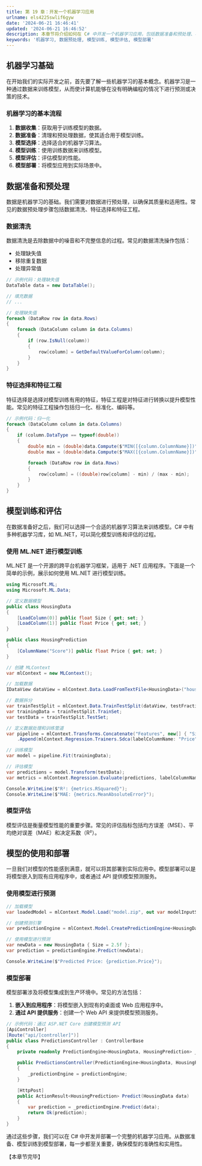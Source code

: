 ```yaml
---
title: 第 19 章：开发一个机器学习应用
urlname: els4225swlif6gyw
date: '2024-06-21 16:46:41'
updated: '2024-06-21 16:46:52'
description: 本章节将介绍如何在 C# 中开发一个机器学习应用，包括数据准备和预处理、模型训练和评估，以及模型的使用和部署。
keywords: '机器学习, 数据预处理, 模型训练, 模型评估, 模型部署'
---
```

## 机器学习基础

在开始我们的实际开发之前，首先要了解一些机器学习的基本概念。机器学习是一种通过数据来训练模型，从而使计算机能够在没有明确编程的情况下进行预测或决策的技术。

### 机器学习的基本流程

1. **数据收集**：获取用于训练模型的数据。
2. **数据准备**：清理和预处理数据，使其适合用于模型训练。
3. **模型选择**：选择适合的机器学习算法。
4. **模型训练**：使用训练数据来训练模型。
5. **模型评估**：评估模型的性能。
6. **模型部署**：将模型应用到实际场景中。

## 数据准备和预处理

数据是机器学习的基础。我们需要对数据进行预处理，以确保其质量和适用性。常见的数据预处理步骤包括数据清洗、特征选择和特征工程。

### 数据清洗

数据清洗是去除数据中的噪音和不完整信息的过程。常见的数据清洗操作包括：

- 处理缺失值
- 移除重复数据
- 处理异常值

```csharp
// 示例代码：处理缺失值
DataTable data = new DataTable();

// 填充数据
// ...

// 处理缺失值
foreach (DataRow row in data.Rows)
{
    foreach (DataColumn column in data.Columns)
    {
        if (row.IsNull(column))
        {
            row[column] = GetDefaultValueForColumn(column);
        }
    }
}
```

### 特征选择和特征工程

特征选择是选择对模型训练有用的特征，特征工程是对特征进行转换以提升模型性能。常见的特征工程操作包括归一化、标准化、编码等。

```csharp
// 示例代码：归一化
foreach (DataColumn column in data.Columns)
{
    if (column.DataType == typeof(double))
    {
        double min = (double)data.Compute($"MIN([{column.ColumnName}])", string.Empty);
        double max = (double)data.Compute($"MAX([{column.ColumnName}])", string.Empty);

        foreach (DataRow row in data.Rows)
        {
            row[column] = ((double)row[column] - min) / (max - min);
        }
    }
}
```

## 模型训练和评估

在数据准备好之后，我们可以选择一个合适的机器学习算法来训练模型。C# 中有多种机器学习库，如 ML.NET，可以简化模型训练和评估的过程。

### 使用 ML.NET 进行模型训练

ML.NET 是一个开源的跨平台机器学习框架，适用于 .NET 应用程序。下面是一个简单的示例，展示如何使用 ML.NET 进行模型训练。

```csharp
using Microsoft.ML;
using Microsoft.ML.Data;

// 定义数据模型
public class HousingData
{
    [LoadColumn(0)] public float Size { get; set; }
    [LoadColumn(1)] public float Price { get; set; }
}

public class HousingPrediction
{
    [ColumnName("Score")] public float Price { get; set; }
}

// 创建 MLContext
var mlContext = new MLContext();

// 加载数据
IDataView dataView = mlContext.Data.LoadFromTextFile<HousingData>("housing.csv", separatorChar: ',', hasHeader: true);

// 数据拆分
var trainTestSplit = mlContext.Data.TrainTestSplit(dataView, testFraction: 0.2);
var trainingData = trainTestSplit.TrainSet;
var testData = trainTestSplit.TestSet;

// 定义数据处理和训练管道
var pipeline = mlContext.Transforms.Concatenate("Features", new[] { "Size" })
    .Append(mlContext.Regression.Trainers.Sdca(labelColumnName: "Price", maximumNumberOfIterations: 100));

// 训练模型
var model = pipeline.Fit(trainingData);

// 评估模型
var predictions = model.Transform(testData);
var metrics = mlContext.Regression.Evaluate(predictions, labelColumnName: "Price");

Console.WriteLine($"R²: {metrics.RSquared}");
Console.WriteLine($"MAE: {metrics.MeanAbsoluteError}");
```

### 模型评估

模型评估是衡量模型性能的重要步骤。常见的评估指标包括均方误差（MSE）、平均绝对误差（MAE）和决定系数（R²）。


## 模型的使用和部署

一旦我们对模型的性能感到满意，就可以将其部署到实际应用中。模型部署可以是将模型嵌入到现有应用程序中，或者通过 API 提供模型预测服务。

### 使用模型进行预测

```csharp
// 加载模型
var loadedModel = mlContext.Model.Load("model.zip", out var modelInputSchema);

// 创建预测引擎
var predictionEngine = mlContext.Model.CreatePredictionEngine<HousingData, HousingPrediction>(loadedModel);

// 使用模型进行预测
var newData = new HousingData { Size = 2.5f };
var prediction = predictionEngine.Predict(newData);

Console.WriteLine($"Predicted Price: {prediction.Price}");
```

### 模型部署

模型部署涉及将模型集成到生产环境中。常见的方法包括：

1. **嵌入到应用程序**：将模型嵌入到现有的桌面或 Web 应用程序中。
2. **通过 API 提供服务**：创建一个 Web API 来提供模型预测服务。

```csharp
// 示例代码：通过 ASP.NET Core 创建模型预测 API
[ApiController]
[Route("api/[controller]")]
public class PredictionsController : ControllerBase
{
    private readonly PredictionEngine<HousingData, HousingPrediction> _predictionEngine;

    public PredictionsController(PredictionEngine<HousingData, HousingPrediction> predictionEngine)
    {
        _predictionEngine = predictionEngine;
    }

    [HttpPost]
    public ActionResult<HousingPrediction> Predict(HousingData data)
    {
        var prediction = _predictionEngine.Predict(data);
        return Ok(prediction);
    }
}
```

通过这些步骤，我们可以在 C# 中开发并部署一个完整的机器学习应用。从数据准备、模型训练到模型部署，每一步都至关重要，确保模型的准确性和实用性。

【本章节完毕】

